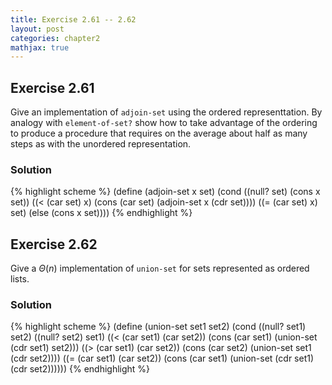 ```yaml
---
title: Exercise 2.61 -- 2.62
layout: post
categories: chapter2
mathjax: true
---
```


<a name="Ex2.61"> </a>

## Exercise 2.61

Give an implementation of `adjoin-set` using the ordered
representtation. By analogy with `element-of-set?` show how to take
advantage of the ordering to produce a procedure that requires on the
average about half as many steps as with the unordered representation.

### Solution

{% highlight scheme %}
(define (adjoin-set x set)
  (cond ((null? set) (cons x set))
        ((< (car set) x) (cons (car set) (adjoin-set x (cdr set))))
        ((= (car set) x) set)
        (else (cons x set))))
{% endhighlight %}

<a name="Ex2.62"> </a>

## Exercise 2.62

Give a $\Theta(n)$ implementation of `union-set` for sets represented
as ordered lists.

### Solution

{% highlight scheme %}
(define (union-set set1 set2)
  (cond ((null? set1) set2)
        ((null? set2) set1)
        ((< (car set1) (car set2))
         (cons (car set1) (union-set (cdr set1) set2)))
        ((> (car set1) (car set2))
         (cons (car set2) (union-set set1 (cdr set2))))
        ((= (car set1) (car set2))
         (cons (car set1) (union-set (cdr set1) (cdr set2))))))
{% endhighlight %}

